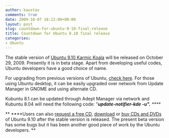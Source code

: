 ```yaml
---
author: kaustav
comments: true
date: 2009-10-07 18:12:00+00:00
layout: post
slug: countdown-for-ubuntu-9-10-final-release
title: Countdown for Ubuntu 9.10 final release
categories:
- Ubuntu
---
```


The stable version of [Ubuntu 9.10 Karmic Koala](http://www.ubuntu.com/testing/karmic/beta) will be released on October 29, 2009. Presently it is in beta stage. Apart from developing useful codes, Ubuntu developers have a good choice of name.

For upgrading from previous versions of Ubuntu, [check here](http://www.ubuntu.com/getubuntu/upgrading). For those using Ubuntu desktop, it can be easily upgraded over network from Update Manager in GNOME and using alternate CD.<!-- more -->

Kubuntu 8.1 can be updated through Adept Manager via network and Kubuntu 8.04 will need the following code: "_**update-notifier-kde -u".**_
_****_

** ****Users can also [request a free CD](https://shipit.ubuntu.com/), [download](http://www.ubuntu.com/getubuntu/download) or [buy CDs and DVDs](http://www.ubuntu.com/getubuntu/purchase) of Ubuntu 9.10 after the stable version is released. The present beta version has some bugs but it has been another good piece of work by the Ubuntu developers.
**

